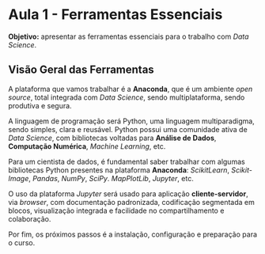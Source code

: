 
# Aula 1 - Ferramentas Essenciais

**Objetivo:** apresentar as ferramentas essenciais para o trabalho com *Data Science*.

## Visão Geral das Ferramentas

A plataforma que vamos trabalhar é a **Anaconda**, que é um ambiente *open source*, total integrada com *Data Science*, sendo multiplataforma, sendo produtiva e segura.

A linguagem de programação será Python, uma linguagem multiparadigma, sendo simples, clara e reusável. Python possui uma comunidade ativa de *Data Science*, com bibliotecas voltadas para **Análise de Dados**, **Computação Numérica**, *Machine Learning*, etc.

Para um cientista de dados, é fundamental saber trabalhar com algumas bibliotecas Python presentes na plataforma **Anaconda**: *ScikitLearn*, *Scikit-Image*, *Pandas*, *NumPy*, *SciPy*. *MapPlotLib*, *Jupyter*, etc.

O uso da plataforma *Jupyter* será usado para aplicação **cliente-servidor**, via *browser*, com documentação padronizada, codificação segmentada em blocos, visualização integrada e facilidade no compartilhamento e colaboração.

Por fim, os próximos passos é a instalação, configuração e preparação para o curso.
